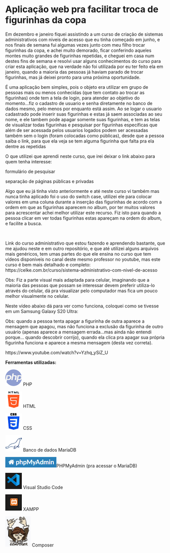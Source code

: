 <h1><strong>Aplicação web pra facilitar troca de figurinhas da copa </strong></h1>
<p> Em dezembro e janeiro fiquei assistindo a um curso de criação de sistemas administrativos com niveis de acesso que eu tinha começado em junho, e 
nos finais de semana fui algumas vezes junto com meu filho trocar figurinhas da copa, e achei muito demorado, ficar conferindo aqueles montes muito
grandes de figurinhas repetidas, e cheguei em casa num destes fins de semana e resolvi usar alguns conhecimentos do curso para criar esta aplicação, que na
verdade não foi utilizada por eu ter feito ela em janeiro, quando a maioria das pessoas já haviam parado de trocar figurinhas, mas já deixei pronto para uma próxima oportunidade. </p> 
<p> É uma aplicação bem simples, pois o objeto era utilizar em grupo de pessoas mais ou menos conhecidas (que tem contato ao trocar as figurinhas) onde tem a tela de login,  para atender ao objetivo do momento...fiz o cadastro de usuario e senha diretamente no banco de dados mesmo, pelo menos por enquanto está assim.  Ao se logar o usuario cadastrado pode inserir suas figurinhas  e estas já saem associadas ao seu nome, e ele tambem pode apagar somente suas figurinhas, e tem as telas de visualizar todas figurinhas e pesquisar por figurinhas específicas que além de ser acessada pelos usuarios logados podem ser acessadas também sem o login (foram colocadas como públicas), desde que a pessoa saiba o link, para que ela veja se tem alguma figurinha que falta pra ela dentre as repetidas </p>
<p> O que utilizei que aprendi neste curso, que irei deixar o link abaixo para quem tenha interesse: </p>
<p> formulário de pesquisar </p>
<p> separação de páginas públicas e privadas </p>
<p> Algo que eu já tinha visto anteriormente e até neste curso vi também mas nunca tinha aplicado foi o uso do switch case, utilizei ele para colocar valores em uma coluna durante a inserção das figurinhas de acordo com a ordem em que as figurinhas aparecem no album, por ter muitos valores para acrescentar achei melhor utilizar este recurso. Fiz isto para quando a pessoa clicar em ver todas figurinhas estas apareçam na ordem do album, e facilite a busca.</p>
<br>
<p>Link do curso administrativo que estou fazendo e aprendendo bastante, que me ajudou neste e em outro repositório, e que até utilizei alguns arquivos mais genéricos, tem umas partes do que ele ensina no curso que tem vídeos disponíveis no canal deste mesmo professor no youtube, mas este curso é bem mais detalhado e completo: <br>
https://celke.com.br/curso/sistema-administrativo-com-nivel-de-acesso </p>

<p>Obs: Fiz a parte visual mais adaptada para celular, imaginando que a maioria das pessoas que possam se interessar devem preferir utiliza-lo através do celular, dá pra visualizar pelo computador mas fica um pouco melhor visualmente no celular. </p>
<p>Neste vídeo abaixo dá para ver como funciona, coloquei como se tivesse em um Samsung Galaxy S20 Ultra:</p>
<p> Obs: quando a pessoa tenta apagar a figurinha de outra aparece a mensagem que apagou, mas não funciona a exclusão da figurinha de outro usuário (apenas aparece a mensagem errada...mas ainda não entendi porque... quando descobrir corrijo), quando ela clica pra apagar sua própria figurinha funciona e aparece a mesma mensagem (desta vez correta).</p>
<p>https://www.youtube.com/watch?v=Yzhq_ySiZ_U</p>


<p><strong>Ferramentas utilizadas: </strong> </p>

<p><img src='app/adms/assets/imagens/php.png' alt="simbolo PHP criado por Freepik - Flaticon"/> PHP </p>
<p><img src='app/adms/assets/imagens/html.png' alt="simbolo HTML criado por Freepik - Flaticon"/> HTML </p>
<p><img src='app/adms/assets/imagens/css.png' alt="simbolo CSS criado por Freepik - Flaticon"/> CSS </p>
<p><img src='app/adms/assets/imagens/mariadb.png'alt="simbolo MariaDB"/> Banco de dados MariaDB </p>
<p><img src='app/adms/assets/imagens/phpmyadmin.png' alt=" Imagem relacionada a PHPMyAdmin"/>PHPMyAdmin (pra acessar o MariaDB)  </p>
<p><img src='app/adms/assets/imagens/vscode.png' alt="simbolo VSCODE"/> Visual Studio Code </p>
<p><img src='app/adms/assets/imagens/xampp.png' alt="simbolo XAMPP"/> XAMPP <br> </p>
<p><img src='app/adms/assets/imagens/composer.png' alt="simbolo XAMPP"/> Composer <br> </p>



